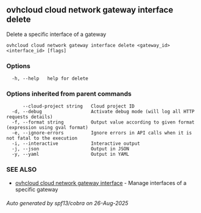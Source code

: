 ## ovhcloud cloud network gateway interface delete

Delete a specific interface of a gateway

```
ovhcloud cloud network gateway interface delete <gateway_id> <interface_id> [flags]
```

### Options

```
  -h, --help   help for delete
```

### Options inherited from parent commands

```
      --cloud-project string   Cloud project ID
  -d, --debug                  Activate debug mode (will log all HTTP requests details)
  -f, --format string          Output value according to given format (expression using gval format)
  -e, --ignore-errors          Ignore errors in API calls when it is not fatal to the execution
  -i, --interactive            Interactive output
  -j, --json                   Output in JSON
  -y, --yaml                   Output in YAML
```

### SEE ALSO

* [ovhcloud cloud network gateway interface](ovhcloud_cloud_network_gateway_interface.md)	 - Manage interfaces of a specific gateway

###### Auto generated by spf13/cobra on 26-Aug-2025
